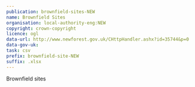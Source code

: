 ```yaml
---
publication: brownfield-sites-NEW
name: Brownfield Sites
organisation: local-authority-eng:NEW
copyright: crown-copyright
licence: ogl
data-url: http://www.newforest.gov.uk/CHttpHandler.ashx?id=35744&p=0
data-gov-uk: 
task: csv
prefix: brownfield-site-NEW
suffix: .xlsx
---
```


Brownfield sites

